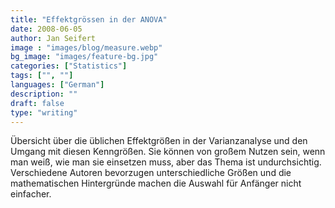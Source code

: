 ```yaml
---
title: "Effektgrössen in der ANOVA"
date: 2008-06-05
author: Jan Seifert
image : "images/blog/measure.webp"
bg_image: "images/feature-bg.jpg"
categories: ["Statistics"]
tags: ["", ""]
languages: ["German"]
description: ""
draft: false
type: "writing"
---
```



Übersicht über die üblichen Effektgrößen in der Varianzanalyse und den Umgang mit diesen Kenngrößen. Sie können von großem Nutzen sein, wenn man weiß, wie man sie einsetzen muss, aber das Thema ist undurchsichtig. Verschiedene Autoren bevorzugen unterschiedliche Größen und die mathematischen Hintergründe machen die Auswahl für Anfänger nicht einfacher.</p>
